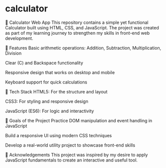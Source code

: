 # calculator
🧮 Calculator Web App
This repository contains a simple yet functional Calculator built using HTML, CSS, and JavaScript. The project was created as part of my learning journey to strengthen my skills in front-end web development.

📌 Features
Basic arithmetic operations: Addition, Subtraction, Multiplication, Division

Clear (C) and Backspace functionality

Responsive design that works on desktop and mobile

Keyboard support for quick calculations

🚀 Tech Stack
HTML5: For the structure and layout

CSS3: For styling and responsive design

JavaScript (ES6): For logic and interactivity

🎯 Goals of the Project
Practice DOM manipulation and event handling in JavaScript

Build a responsive UI using modern CSS techniques

Develop a real-world utility project to showcase front-end skills





🌟 Acknowledgements
This project was inspired by my desire to apply JavaScript fundamentals to create an interactive and useful tool.
